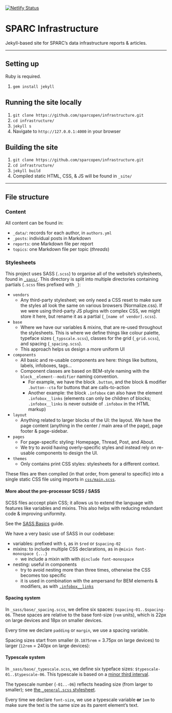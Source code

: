 [![Netlify Status](https://api.netlify.com/api/v1/badges/547e2215-6ab1-4a29-84f1-ef0d8fa8b508/deploy-status)](https://app.netlify.com/sites/upbeat-swirles-009f3e/deploys)

SPARC Infrastructure
====================

Jekyll-based site for SPARC’s data infrastructure reports & articles.

---

## Setting up 

Ruby is required.

1. `gem install jekyll`

## Running the site locally

1. `git clone https://github.com/sparcopen/infrastructure.git`
3. `cd infrastructure/`
4. `jekyll s`
5. Navigate to `http://127.0.0.1:4000` in your browser

## Building the site

1. `git clone https://github.com/sparcopen/infrastructure.git`
2. `cd infrastructure/`
3. `jekyll build`
4. Compiled static HTML, CSS, & JS will be found in `_site/`

---

## File structure

### Content 

All content can be found in:
- `_data/`: records for each author, in `authors.yml`
- `_posts`: individual posts in Markdown 
- `reports`: one Markdown file per report
- `topics`: one Markdown file per topic (_threads_)

### Stylesheets 

This project uses SASS (`.scss`) to organise all of the website’s stylesheets, found in [`_sass/`](https://github.com/sparcopen/infrastructure/tree/master/_sass). This directory is split into multiple directories containing partials (`.scss` files prefixed with `_`):

- `vendors`
  - Any third-party stylesheet; we only need a CSS reset to make sure the styles all look the same on various browsers (Normalize.css). If we were using third-party JS plugins with complex CSS, we might store it here, but rename it as a partial (`_[name of vendor].scss`).  
- `base`
  - Where we have our variables & mixins, that are re-used throughout the stylesheets. This is where we define things like colour palette, typeface sizes (`_typscale.scss`), classes for the grid (`_grid.scss`), and spacing (`_spacing.scss`). 
  - This approach helps us design a more uniform UI
- `components`
  - All basic and re-usable components are here: things like buttons, labels, infoboxes, tags... 
  - Component classes are based on BEM-style naming with the `block__element--modifier` naming convention. 
    - For example, we have the block `.button`, and the block & modifier `.button--cta` for buttons that are calls-to-action
    - Another example: the block `.infobox` can also have the element `.infobox__links` (elements can only be children of blocks; `.infobox__links` is never outside of `.infobox` in the HTML markup) 
- `layout`
  - Anything related to larger blocks of the UI: the layout. We have the page content (anything in the center / main area of the page), page footer & page-sidebar.
- `pages`
  - For page-specific styling: Homepage, Thread, Post, and About. 
  - We try to avoid having overly-specific styles and instead rely on re-usable components to design the UI.
- `themes`
  - Only contains print CSS styles: stylesheets for a different context. 

These files are then compiled (in that order, from general to specific) into a single static CSS file using imports in [`css/main.scss`](https://github.com/sparcopen/infrastructure/blob/master/css/main.scss). 

#### More about the pre-processor SCSS / SASS

SCSS files acccept plain CSS; it allows us to extend the language with features like variables and mixins. This also helps with reducing redundant code & improving uniformity. 

See the [SASS Basics](https://sass-lang.com/guide) guide.

We have a very basic use of SASS in our codebase:  
- variables: prefixed with `$`, as in `$red` or `$spacing-02`
- mixins: to include multiple CSS declarations, as in `@mixin font-monospace {...}`
  - we include a mixin with with `@include font-monospace`
- nesting: useful in components
  - try to avoid nesting more than three times, otherwise the CSS becomes too specific 
  - it is used in combination with the ampersand for BEM elements & modifiers, as with [`.infobox__links`](https://github.com/sparcopen/infrastructure/blob/master/_sass/components/_infobox.scss#L18)
 
#### Spacing system

In `_sass/base/_spacing.scss`, we define six spaces: `$spacing-01..$spacing-06`. These spaces are relative to the base font-size (`rem` units), which is 22px on large devices and 18px on smaller devices. 

Every time we declare `padding` or `margin`, we use a spacing variable. 

Spacing sizes start from smaller (`0.1875rem` = 3.75px on large devices) to larger (`12rem` = 240px on large devices):

#### Typescale system 

In `_sass/base/_typescale.scss`, we define six typeface sizes: `$typescale-01..$typescale-06`. This typescale is based on a [minor third interval](https://en.wikipedia.org/wiki/Minor_third). 

The typescale number (`-01..-06`) reflects heading size (from larger to smaller); see [the `_general.scss` stylesheet](https://github.com/sparcopen/infrastructure/blob/master/_sass/base/_general.scss). 

Every time we declare `font-size`, we use a typescale variable **or** `1em` to make sure the text is the same size as its parent element’s text. 




